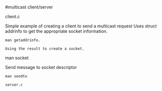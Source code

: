 #multicast client/server

client.c

Simple example of creating a client to send a multicast request
Uses struct addrinfo to get the appropriate socket information.
```
man getaddrinfo.

Using the result to create a socket. 
```
man socket

Send message to socket descriptor
```
man sendto

server.c

